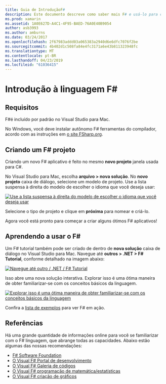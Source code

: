 ```yaml
---
title: Guia de IntroduçãoF#
description: Este documento descreve como saber mais F# e usá-lo para criar aplicativos do Xamarin com 2019 do Visual Studio e o Visual Studio para Mac.
ms.prod: xamarin
ms.assetid: 1A0E627D-A4C1-4F95-BAED-76A0E40B9054
author: asb3993
ms.author: amburns
ms.date: 03/24/2017
ms.openlocfilehash: 2f67983addd03a065383a2940d6e6dfc7076f2be
ms.sourcegitcommit: 4b402d1c508fa84e4fc3171a6e43b811323948fc
ms.translationtype: MT
ms.contentlocale: pt-BR
ms.lasthandoff: 04/23/2019
ms.locfileid: "61036415"
---
```

# <a name="getting-started-with-f35"></a>Introdução à linguagem F&#35;

## <a name="requirements"></a>Requisitos

F#é incluído por padrão no Visual Studio para Mac.

No Windows, você deve instalar autônomo F# ferramentas do compilador, acordo com as instruções em [o site FSharp.org](http://fsharp.org/use/windows/).

## <a name="creating-an-f35-project"></a>Criando um F&#35; projeto

Criando um novo F# aplicativo é feito no mesmo **novo projeto** janela usada para C#.

No Visual Studio para Mac, escolha **arquivo > nova solução**. No **novo projeto** caixa de diálogo, selecione um modelo de projeto. Use a lista suspensa à direita do modelo de escolher o idioma que você deseja usar:

 [![](overview-images/choosefsharp.png "Use a lista suspensa à direita do modelo de escolher o idioma que você deseja usar")](overview-images/choosefsharp.png#lightbox)

Selecione o tipo de projeto e clique em **próxima** para nomear e criá-lo.


Agora você está pronto para começar a criar alguns ótimos F# aplicativos!

## <a name="learning-to-use-f35"></a>Aprendendo a usar o F&#35;

Um F# tutorial também pode ser criado de dentro de **nova solução** caixa de diálogo no Visual Studio para Mac. Navegue até **outros > .NET > F# Tutorial**, conforme detalhado na imagem abaixo:

 [![](overview-images/fsharptutorial.png "Navegue até outro / .NET / F# Tutorial")](overview-images/fsharptutorial.png#lightbox)

Isso abre uma nova solução interativa. Explorar isso é uma ótima maneira de obter familiarizar-se com os conceitos básicos da linguagem.

 [![](overview-images/newtutorial-sml.png "Explorar isso é uma ótima maneira de obter familiarizar-se com os conceitos básicos da linguagem")](overview-images/newtutorial.png#lightbox)

Confira a [lista de exemplos](~/cross-platform/platform/fsharp/samples.md) para ver F# em ação.

## <a name="references"></a>Referências

Há uma grande quantidade de informações online para você se familiarizar com o F# linguagem, que abrange todas as capacidades. Abaixo estão algumas das nossas recomendações:

-  [F# Software Foundation](http://fsharp.org)
-  [O Visual F# Portal de desenvolvimento](http://go.microsoft.com/fwlink/?LinkID=234174)
-  [O Visual F# Galeria de códigos](http://go.microsoft.com/fwlink/?LinkID=124614)
-  [O Visual F# programação de matemática/estatísticas](http://go.microsoft.com/fwlink/?LinkId=235173)
-  [O Visual F# criação de gráficos](http://go.microsoft.com/fwlink/?LinkId=235176)

